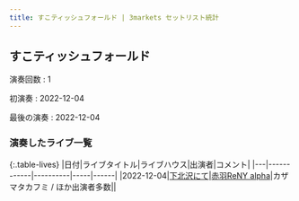 ```yaml
---
title: すこティッシュフォールド | 3markets セットリスト統計
---
```

## すこティッシュフォールド

演奏回数
: 1

初演奏
: 2022-12-04

最後の演奏
: 2022-12-04

### 演奏したライブ一覧

{:.table-lives}
|日付|ライブタイトル|ライブハウス|出演者|コメント|
|---|------------|----------|-----|------|
|<span class="nowrap">2022-12-04</span>|[下北沢にて](live043.html)|[赤羽ReNY alpha](livehouse046.html)|カザマタカフミ / ほか出演者多数||

